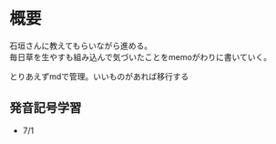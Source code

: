 # 概要

石垣さんに教えてもらいながら進める。  
毎日草を生やすも組み込んで気づいたことをmemoがわりに書いていく。

とりあえずmdで管理。いいものがあれば移行する


## 発音記号学習

- 7/1
